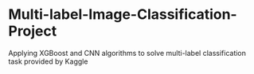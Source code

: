 # Multi-label-Image-Classification-Project
Applying XGBoost and CNN algorithms to solve multi-label classification task provided by Kaggle
